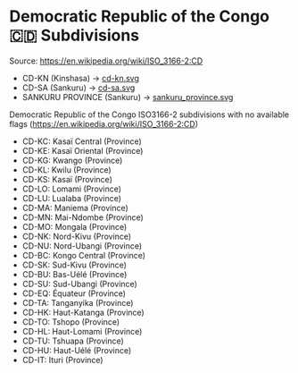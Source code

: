 # Democratic Republic of the Congo 🇨🇩 Subdivisions

Source: https://en.wikipedia.org/wiki/ISO_3166-2:CD

* CD-KN (Kinshasa) -> [cd-kn.svg](https://github.com/amckenna41/iso3166-flag-icons/blob/main/iso3166-2-icons/CD/cd-kn.svg)
* CD-SA (Sankuru) -> [cd-sa.svg](https://github.com/amckenna41/iso3166-flag-icons/blob/main/iso3166-2-icons/CD/cd-sa.svg)
* SANKURU PROVINCE (Sankuru) -> [sankuru_province.svg](https://github.com/amckenna41/iso3166-flag-icons/blob/main/iso3166-2-icons/CD/sankuru_province.svg)

Democratic Republic of the Congo ISO3166-2 subdivisions with no available flags (https://en.wikipedia.org/wiki/ISO_3166-2:CD)

* CD-KC: Kasaï Central (Province)
* CD-KE: Kasaï Oriental (Province)
* CD-KG: Kwango (Province)
* CD-KL: Kwilu (Province)
* CD-KS: Kasaï (Province)
* CD-LO: Lomami (Province)
* CD-LU: Lualaba (Province)
* CD-MA: Maniema (Province)
* CD-MN: Mai-Ndombe (Province)
* CD-MO: Mongala (Province)
* CD-NK: Nord-Kivu (Province)
* CD-NU: Nord-Ubangi (Province)
* CD-BC: Kongo Central (Province)
* CD-SK: Sud-Kivu (Province)
* CD-BU: Bas-Uélé (Province)
* CD-SU: Sud-Ubangi (Province)
* CD-EQ: Équateur (Province)
* CD-TA: Tanganyika (Province)
* CD-HK: Haut-Katanga (Province)
* CD-TO: Tshopo (Province)
* CD-HL: Haut-Lomami (Province)
* CD-TU: Tshuapa (Province)
* CD-HU: Haut-Uélé (Province)
* CD-IT: Ituri (Province)